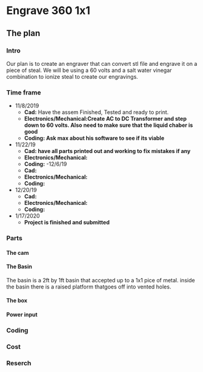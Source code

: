 # Engrave 360 1x1
## The plan
### Intro
Our plan is to create an engraver that can convert stl file and engrave it on a piece of steal. We will be using a 60 volts and a salt water vinegar combination to ionize steal to create our engravings. 
### Time frame
  - 11/8/2019
      - **Cad:** Have the assem Finished, Tested and ready to print.
      - **Electronics/Mechanical:Create AC to DC Transformer and step down to 60 volts. Also need to make sure that the liquid chaber is good**
      - **Coding: Ask max about his software to see if its viable**
  - 11/22/19
    - **Cad: have all parts printed out and working to fix mistakes if any** 
    - **Electronics/Mechanical:**
    - **Coding:**
  -12/6/19
    - **Cad:**
    - **Electronics/Mechanical:**
    - **Coding:**
  - 12/20/19
    - **Cad:** 
    - **Electronics/Mechanical:**
    - **Coding:**
  - 1/17/2020 
    - **Project is finished and submitted**
### Parts
#### The cam
#### The Basin
The basin is a 2ft by 1ft basin that accepted up to a 1x1 pice of metal. inside the basin there is a raised platform thatgoes off into vented holes. 
#### The box
#### Power input
### Coding
### Cost
### Reserch 

